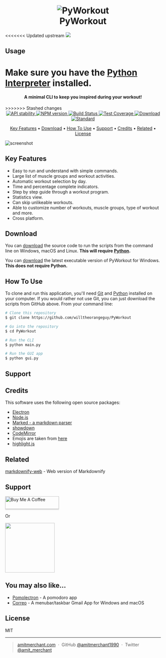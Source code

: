 <!-- Logo -->
<h1 align="center">
  <img src="https://raw.githubusercontent.com/amitmerchant1990/electron-markdownify/master/app/img/markdownify.png" alt="PyWorkout">
  <br>
  PyWorkout
  <br>
</h1>

<<<<<<< Updated upstream
![](https://github.com/willtheorangeguy/PyWorkout/blob/main/docs/images/fullcode.png)

## Usage
Make sure you have the [Python Interpreter](https://www.python.org/) installed. 
=======
<!-- Copy -->
<h4 align="center">A minimal CLI to keep you inspired during your workout!</h4>
>>>>>>> Stashed changes

<!-- Badges -->
<div align="center">
  <!-- Stability -->
  <a href="https://nodejs.org/api/documentation.html#documentation_stability_index">
    <img src="https://img.shields.io/badge/stability-experimental-orange.svg?style=flat-square"
      alt="API stability" />
  </a>
  <!-- NPM version -->
  <a href="https://npmjs.org/package/choo">
    <img src="https://img.shields.io/npm/v/choo.svg?style=flat-square"
      alt="NPM version" />
  </a>
  <!-- Build Status -->
  <a href="https://travis-ci.org/choojs/choo">
    <img src="https://img.shields.io/travis/choojs/choo/master.svg?style=flat-square"
      alt="Build Status" />
  </a>
  <!-- Test Coverage -->
  <a href="https://codecov.io/github/choojs/choo">
    <img src="https://img.shields.io/codecov/c/github/choojs/choo/master.svg?style=flat-square"
      alt="Test Coverage" />
  </a>
  <!-- Downloads -->
  <a href="https://npmjs.org/package/choo">
    <img src="https://img.shields.io/npm/dt/choo.svg?style=flat-square"
      alt="Download" />
  </a>
  <!-- Standard -->
  <a href="https://standardjs.com">
    <img src="https://img.shields.io/badge/code%20style-standard-brightgreen.svg?style=flat-square"
      alt="Standard" />
  </a>
</div>

<!-- Navigation -->
<p align="center">
  <a href="#key-features">Key Features</a> •
  <a href="#download">Download</a> •
  <a href="#how-to-use">How To Use</a> •
  <a href="#Support">Support</a> •
  <a href="#Credits">Credits</a> •
  <a href="#related">Related</a> •
  <a href="#license">License</a>
</p>

<!-- Screenshot(s) -->
![screenshot](https://raw.githubusercontent.com/amitmerchant1990/electron-markdownify/master/app/img/markdownify.gif)

## Key Features

* Easy to run and understand with simple commands.
* Large list of muscle groups and workout activities.
* Automatic workout selection by day.
* Time and percentage complete indicators.
* Step by step guide through a workout program.
* Statistics view.
* Can skip unlikeable workouts.
* Able to customize number of workouts, muscle groups, type of workout and more.
* Cross platform.

## Download

You can [download]() the source code to run the scripts from the command line on Windows, macOS and Linux. **This will require [Python]().**

You can [download]() the latest executable version of PyWorkout for Windows. **This does not require Python.**

## How To Use

To clone and run this application, you'll need [Git](https://git-scm.com) and [Python]() installed on your computer. If you would rather not use Git, you can just download the scripts from GitHub above. From your command line:

```bash
# Clone this repository
$ git clone https://github.com/willtheorangeguy/PyWorkout

# Go into the repository
$ cd PyWorkout

# Run the CLI
$ python main.py

# Run the GUI app
$ python gui.py
```

## Support

## Credits

This software uses the following open source packages:

- [Electron](http://electron.atom.io/)
- [Node.js](https://nodejs.org/)
- [Marked - a markdown parser](https://github.com/chjj/marked)
- [showdown](http://showdownjs.github.io/showdown/)
- [CodeMirror](http://codemirror.net/)
- Emojis are taken from [here](https://github.com/arvida/emoji-cheat-sheet.com)
- [highlight.js](https://highlightjs.org/)

## Related

[markdownify-web](https://github.com/amitmerchant1990/markdownify-web) - Web version of Markdownify

## Support

<a href="https://www.buymeacoffee.com/5Zn8Xh3l9" target="_blank"><img src="https://www.buymeacoffee.com/assets/img/custom_images/purple_img.png" alt="Buy Me A Coffee" style="height: 41px !important;width: 174px !important;box-shadow: 0px 3px 2px 0px rgba(190, 190, 190, 0.5) !important;-webkit-box-shadow: 0px 3px 2px 0px rgba(190, 190, 190, 0.5) !important;" ></a>

<p>Or</p> 

<a href="https://www.patreon.com/amitmerchant">
	<img src="https://c5.patreon.com/external/logo/become_a_patron_button@2x.png" width="160">
</a>

## You may also like...

- [Pomolectron](https://github.com/amitmerchant1990/pomolectron) - A pomodoro app
- [Correo](https://github.com/amitmerchant1990/correo) - A menubar/taskbar Gmail App for Windows and macOS

## License

MIT

---

> [amitmerchant.com](https://www.amitmerchant.com) &nbsp;&middot;&nbsp;
> GitHub [@amitmerchant1990](https://github.com/amitmerchant1990) &nbsp;&middot;&nbsp;
> Twitter [@amit_merchant](https://twitter.com/amit_merchant)

